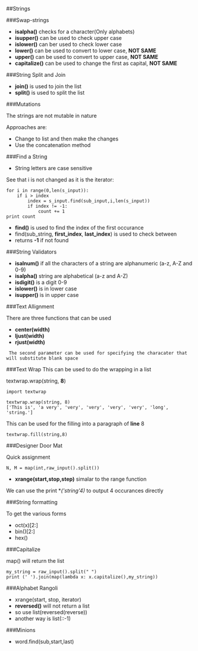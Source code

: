##Strings

###Swap-strings


*  **isalpha()** checks for a character(Only alphabets)
*  **isupper()** can be used to check upper case
*  **islower()** can ber used to check lower case
*  **lower()** can be used to convert to lower case, **NOT SAME**
*  **upper()** can be used to convert to upper case, **NOT SAME**
*  **capitalize()** can be used to change the first as capital, **NOT SAME**


###String Split and Join

*  **join()** is used to join the list 
*  **split()** is used to split the list


###Mutations

The strings are not mutable in nature

Approaches are:

*  Change to list and then make the changes
*  Use the concatenation method

###Find a String

*  String letters are case sensitive

See that i is not changed as it is the iterator:

````
for i in range(0,len(s_input)):
    if i > index
        index = s_input.find(sub_input,i,len(s_input))
        if index != -1:
            count += 1
print count

````

*   **find()** is used to find the index of the first occurance
*   find(sub_string, **first_index**, **last_index**) is used to check between
*   returns **-1** if not found


###String Validators

*  **isalnum()** if all the characters of a string are alphanumeric (a-z, A-Z and 0-9)
*  **isalpha()**  string are alphabetical (a-z and A-Z)
*  **isdigit()** is a digit 0-9
*  **islower()** is in lower case
*  **isupper()** is in upper case

###Text Allignment

There are three functions that can be used

*   **center(width)**
*   **ljust(width)**
*   **rjust(width)**

 
`
The second parameter can be used for specifying the characater that will substitute blank space`

###Text Wrap
This can be used to do the wrapping in a list

textwrap.wrap(string, **8**)


```
import textwrap

textwrap.wrap(string, 8)
['This is', 'a very', 'very', 'very', 'very', 'very', 'long', 'string.'] 

```


This can be used for the filling into a paragraph of **line** 8

`textwrap.fill(string,8)`

###Designer Door Mat

Quick assignment

`N, M = map(int,raw_input().split())`

*  **xrange(start,stop,step)** simalar to the range function

We can use the print **('string'*4)** to output 4 occurances directly


###String formatting

To get the various forms

*  oct(x)[2:]
*  bin()[2:]
*  hex()


###Capitalize 

map() will return the list

```
my_string = raw_input().split(" ")
print (' ').join(map(lambda x: x.capitalize(),my_string))

```

###Alphabet Rangoli

*   xrange(start, stop, iterator)
*   **reversed()** will not return a list
*   so use list(reversed(reverse))
*   another way is list(::-1)

###Minions

*  word.find(sub,start,last)































